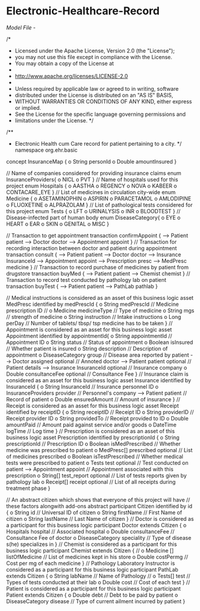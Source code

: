 # Electronic-Healthcare-Record
*Model File* - 

/*
 * Licensed under the Apache License, Version 2.0 (the "License");
 * you may not use this file except in compliance with the License.
 * You may obtain a copy of the License at
 *
 * http://www.apache.org/licenses/LICENSE-2.0
 *
 * Unless required by applicable law or agreed to in writing, software
 * distributed under the License is distributed on an "AS IS" BASIS,
 * WITHOUT WARRANTIES OR CONDITIONS OF ANY KIND, either express or implied.
 * See the License for the specific language governing permissions and
 * limitations under the License.
 */

/**
 * Electronic Health cum Care record for patient pertaining to a city.
 */
namespace org.ehr.basic

concept InsuranceMap {
  o String personId
  o Double amountInsured
}

// Name of companies considered for providing insurance claims
enum InsuranceProviders{
  o NICL
  o PVT
}
// Name of hospitals used for this project
enum Hospitals {
  o AASTHA
  o REGENCY
  o NOVA
  o KABEER
  o CONTACARE_EYE
}
 // List of medicines in circulation city-wide 
enum Medicine {
  o ASETAMINOPHIN
  o ASPIRIN
  o PARACETAMOL
  o AMLODIPINE
  o FLUOXETINE
  o ALPRAZOLAM
}
// List of pathological tests considered for this project
enum Tests {
  o LFT
  o URINALYSIS
  o INR
  o BLOODTEST
}
// Disease-infected part of human body
enum DiseaseCategory{
  o EYE
  o HEART
  o EAR
  o SKIN
  o GENITAL
  o MISC
}

// Transaction to get appointment
transaction confirmAppoint {
  --> Patient patient
  --> Doctor doctor
  --> Appointment appoint
}
// Transaction for recording interaction between doctor and patient during appointment
transaction consult {
  --> Patient patient
  --> Doctor doctor
  --> Insurance InsuranceId
  --> Appointment appoint
  --> Prescription presc
  --> MedPresc medicine
}
// Transaction to record purchase of medicines by patient from drugstore
transaction buyMed {
  --> Patient patient
  --> Chemist chemist
}
// Transaction to record test conducted by pathology lab on patient
transaction buyTest {
  --> Patient patient
  --> PathLab pathlab
}

// Medical instructions is considered as an asset of this business logic
asset MedPresc identified by medPrescId {
  o String medPrescId						// Medicine prescription ID
  // o Medicine medicineType				// Type of medicine
  o String mgs								// strength of medicine
  o String instruction						// Intake instructions
  o Long perDay								// Number of tablets/ tbsp/ tsp medicine has to be taken
}
// Appointment is considered as an asset for this business logic
asset Appointment identified by appointmentId{
  o String appointmentId						// Appointment ID
  o String status								// Status of appointment
  o Boolean isInsured							// Whether patient is insured
  o String description							// Description of appointment
  o DiseaseCategory group						// Disease area reported by patient
  --> Doctor assigned optional					// Annoted doctor
  --> Patient patient optional					// Patient details
  --> Insurance InsuranceId optional			// Insurance company
  o Double consultanceFee optional          	// Consultance Fee
}
// Insurance claim is considered as an asset for this business logic
asset Insurance identified by InsuranceId {
  o String InsuranceId							// Insurance personnel ID
  o InsuranceProviders provider					// Personnel's company
  --> Patient patient							// Record of patient
  o Double ensuredAmount						// Amount of insurance
}
// Receipt is considered as an asset for this business logic
asset Receipt identified by receiptID {
  o String receiptID						// Receipt ID
  o String providerID						// Receipt provider ID
  o String providedTo						// Receipt provided to ID
  o Double amountPaid						// Amount paid against service and/or goods
  o DateTime logTime						// Log time 
}
// Prescription is considered as an asset of this business logic
asset Prescription identified by prescriptionId {
  o String prescriptionId							// Prescription ID
  o Boolean isMedPrescribed							// Whether medicine was prescribed to patient
  o MedPresc[] prescribed optional					// List of medicines prescribed
  o Boolean isTestPrescribed						// Whether medical tests were prescribed to patient
  o Tests test optional								// Test conducted on patient
  --> Appointment appoint							// Appointment associated with this prescription 
  o String[] test_report optional					// List of tests reports given by pathology lab
  o Receipt[] receipt optional						// List of all receipts during treatment phase
}

// An abstract citizen which shows that everyone of this project will have 
// these factors alongwith add-ons
abstract participant Citizen identified by id {
  o String id									// Universal ID of citizen
  o String firstName							// First Name of citizen
  o String lastName								// Last Name of citizen
}
// Doctor is considered as a participant for this business logic
participant Doctor extends Citizen {
  o Hospitals hospital							// Associated hospital
  o Double consultanceFee						// Consultance Fee of doctor
  o DiseaseCategory speciality					// Type of disease s(he) specializes in
}
// Chemist is considered as a participant for this business logic
participant Chemist extends Citizen {
//  o Medicine [] listOfMedicine					// List of medicines kept in his store
  o Double costPermg							// Cost per mg of each medicine 
}
// Pathology Laboratory Instructor is considered as a participant for this business logic
participant PathLab extends Citizen {
  o String labName								// Name of Pathology
  // o Tests[] test								// Types of tests conducted at their lab
  o Double cost									// Cost of each test
}
// Patient is considered as a participant for this business logic
participant Patient extends Citizen {
  o Double debt 								// Debt to be paid by patient
  o DiseaseCategory disease						// Type of current ailment incurred by patient 
}

